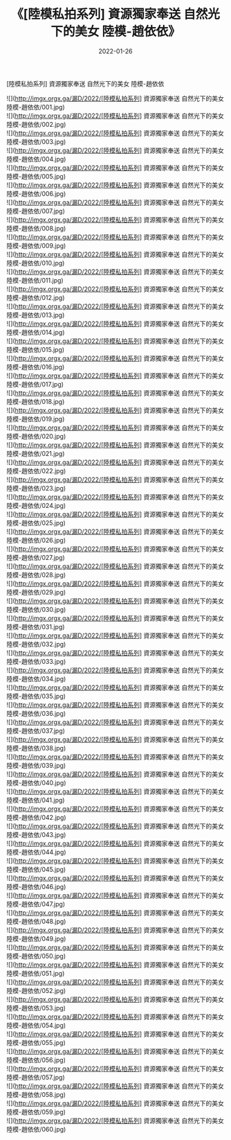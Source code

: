 ﻿---
layout: post
title:  《[陸模私拍系列] 資源獨家奉送 自然光下的美女 陸模-趙依依》
date:   2022-01-26
img: http://imgx.orgx.ga/漏D/2022/[陸模私拍系列] 資源獨家奉送 自然光下的美女 陸模-趙依依/000.jpg
categories: [美女, 清纯, 唯美]
---

[陸模私拍系列] 資源獨家奉送 自然光下的美女 陸模-趙依依

  ![](http://imgx.orgx.ga/漏D/2022/[陸模私拍系列] 資源獨家奉送 自然光下的美女 陸模-趙依依/001.jpg) <br> ![](http://imgx.orgx.ga/漏D/2022/[陸模私拍系列] 資源獨家奉送 自然光下的美女 陸模-趙依依/002.jpg) <br> ![](http://imgx.orgx.ga/漏D/2022/[陸模私拍系列] 資源獨家奉送 自然光下的美女 陸模-趙依依/003.jpg) <br> ![](http://imgx.orgx.ga/漏D/2022/[陸模私拍系列] 資源獨家奉送 自然光下的美女 陸模-趙依依/004.jpg) <br> ![](http://imgx.orgx.ga/漏D/2022/[陸模私拍系列] 資源獨家奉送 自然光下的美女 陸模-趙依依/005.jpg) <br> ![](http://imgx.orgx.ga/漏D/2022/[陸模私拍系列] 資源獨家奉送 自然光下的美女 陸模-趙依依/006.jpg) <br> ![](http://imgx.orgx.ga/漏D/2022/[陸模私拍系列] 資源獨家奉送 自然光下的美女 陸模-趙依依/007.jpg) <br> ![](http://imgx.orgx.ga/漏D/2022/[陸模私拍系列] 資源獨家奉送 自然光下的美女 陸模-趙依依/008.jpg) <br> ![](http://imgx.orgx.ga/漏D/2022/[陸模私拍系列] 資源獨家奉送 自然光下的美女 陸模-趙依依/009.jpg) <br> ![](http://imgx.orgx.ga/漏D/2022/[陸模私拍系列] 資源獨家奉送 自然光下的美女 陸模-趙依依/010.jpg) <br> ![](http://imgx.orgx.ga/漏D/2022/[陸模私拍系列] 資源獨家奉送 自然光下的美女 陸模-趙依依/011.jpg) <br> ![](http://imgx.orgx.ga/漏D/2022/[陸模私拍系列] 資源獨家奉送 自然光下的美女 陸模-趙依依/012.jpg) <br> ![](http://imgx.orgx.ga/漏D/2022/[陸模私拍系列] 資源獨家奉送 自然光下的美女 陸模-趙依依/013.jpg) <br> ![](http://imgx.orgx.ga/漏D/2022/[陸模私拍系列] 資源獨家奉送 自然光下的美女 陸模-趙依依/014.jpg) <br> ![](http://imgx.orgx.ga/漏D/2022/[陸模私拍系列] 資源獨家奉送 自然光下的美女 陸模-趙依依/015.jpg) <br> ![](http://imgx.orgx.ga/漏D/2022/[陸模私拍系列] 資源獨家奉送 自然光下的美女 陸模-趙依依/016.jpg) <br> ![](http://imgx.orgx.ga/漏D/2022/[陸模私拍系列] 資源獨家奉送 自然光下的美女 陸模-趙依依/017.jpg) <br> ![](http://imgx.orgx.ga/漏D/2022/[陸模私拍系列] 資源獨家奉送 自然光下的美女 陸模-趙依依/018.jpg) <br> ![](http://imgx.orgx.ga/漏D/2022/[陸模私拍系列] 資源獨家奉送 自然光下的美女 陸模-趙依依/019.jpg) <br> ![](http://imgx.orgx.ga/漏D/2022/[陸模私拍系列] 資源獨家奉送 自然光下的美女 陸模-趙依依/020.jpg) <br> ![](http://imgx.orgx.ga/漏D/2022/[陸模私拍系列] 資源獨家奉送 自然光下的美女 陸模-趙依依/021.jpg) <br> ![](http://imgx.orgx.ga/漏D/2022/[陸模私拍系列] 資源獨家奉送 自然光下的美女 陸模-趙依依/022.jpg) <br> ![](http://imgx.orgx.ga/漏D/2022/[陸模私拍系列] 資源獨家奉送 自然光下的美女 陸模-趙依依/023.jpg) <br> ![](http://imgx.orgx.ga/漏D/2022/[陸模私拍系列] 資源獨家奉送 自然光下的美女 陸模-趙依依/024.jpg) <br> ![](http://imgx.orgx.ga/漏D/2022/[陸模私拍系列] 資源獨家奉送 自然光下的美女 陸模-趙依依/025.jpg) <br> ![](http://imgx.orgx.ga/漏D/2022/[陸模私拍系列] 資源獨家奉送 自然光下的美女 陸模-趙依依/026.jpg) <br> ![](http://imgx.orgx.ga/漏D/2022/[陸模私拍系列] 資源獨家奉送 自然光下的美女 陸模-趙依依/027.jpg) <br> ![](http://imgx.orgx.ga/漏D/2022/[陸模私拍系列] 資源獨家奉送 自然光下的美女 陸模-趙依依/028.jpg) <br> ![](http://imgx.orgx.ga/漏D/2022/[陸模私拍系列] 資源獨家奉送 自然光下的美女 陸模-趙依依/029.jpg) <br> ![](http://imgx.orgx.ga/漏D/2022/[陸模私拍系列] 資源獨家奉送 自然光下的美女 陸模-趙依依/030.jpg) <br> ![](http://imgx.orgx.ga/漏D/2022/[陸模私拍系列] 資源獨家奉送 自然光下的美女 陸模-趙依依/031.jpg) <br> ![](http://imgx.orgx.ga/漏D/2022/[陸模私拍系列] 資源獨家奉送 自然光下的美女 陸模-趙依依/032.jpg) <br> ![](http://imgx.orgx.ga/漏D/2022/[陸模私拍系列] 資源獨家奉送 自然光下的美女 陸模-趙依依/033.jpg) <br> ![](http://imgx.orgx.ga/漏D/2022/[陸模私拍系列] 資源獨家奉送 自然光下的美女 陸模-趙依依/034.jpg) <br> ![](http://imgx.orgx.ga/漏D/2022/[陸模私拍系列] 資源獨家奉送 自然光下的美女 陸模-趙依依/035.jpg) <br> ![](http://imgx.orgx.ga/漏D/2022/[陸模私拍系列] 資源獨家奉送 自然光下的美女 陸模-趙依依/036.jpg) <br> ![](http://imgx.orgx.ga/漏D/2022/[陸模私拍系列] 資源獨家奉送 自然光下的美女 陸模-趙依依/037.jpg) <br> ![](http://imgx.orgx.ga/漏D/2022/[陸模私拍系列] 資源獨家奉送 自然光下的美女 陸模-趙依依/038.jpg) <br> ![](http://imgx.orgx.ga/漏D/2022/[陸模私拍系列] 資源獨家奉送 自然光下的美女 陸模-趙依依/039.jpg) <br> ![](http://imgx.orgx.ga/漏D/2022/[陸模私拍系列] 資源獨家奉送 自然光下的美女 陸模-趙依依/040.jpg) <br> ![](http://imgx.orgx.ga/漏D/2022/[陸模私拍系列] 資源獨家奉送 自然光下的美女 陸模-趙依依/041.jpg) <br> ![](http://imgx.orgx.ga/漏D/2022/[陸模私拍系列] 資源獨家奉送 自然光下的美女 陸模-趙依依/042.jpg) <br> ![](http://imgx.orgx.ga/漏D/2022/[陸模私拍系列] 資源獨家奉送 自然光下的美女 陸模-趙依依/043.jpg) <br> ![](http://imgx.orgx.ga/漏D/2022/[陸模私拍系列] 資源獨家奉送 自然光下的美女 陸模-趙依依/044.jpg) <br> ![](http://imgx.orgx.ga/漏D/2022/[陸模私拍系列] 資源獨家奉送 自然光下的美女 陸模-趙依依/045.jpg) <br> ![](http://imgx.orgx.ga/漏D/2022/[陸模私拍系列] 資源獨家奉送 自然光下的美女 陸模-趙依依/046.jpg) <br> ![](http://imgx.orgx.ga/漏D/2022/[陸模私拍系列] 資源獨家奉送 自然光下的美女 陸模-趙依依/047.jpg) <br> ![](http://imgx.orgx.ga/漏D/2022/[陸模私拍系列] 資源獨家奉送 自然光下的美女 陸模-趙依依/048.jpg) <br> ![](http://imgx.orgx.ga/漏D/2022/[陸模私拍系列] 資源獨家奉送 自然光下的美女 陸模-趙依依/049.jpg) <br> ![](http://imgx.orgx.ga/漏D/2022/[陸模私拍系列] 資源獨家奉送 自然光下的美女 陸模-趙依依/050.jpg) <br> ![](http://imgx.orgx.ga/漏D/2022/[陸模私拍系列] 資源獨家奉送 自然光下的美女 陸模-趙依依/051.jpg) <br> ![](http://imgx.orgx.ga/漏D/2022/[陸模私拍系列] 資源獨家奉送 自然光下的美女 陸模-趙依依/052.jpg) <br> ![](http://imgx.orgx.ga/漏D/2022/[陸模私拍系列] 資源獨家奉送 自然光下的美女 陸模-趙依依/053.jpg) <br> ![](http://imgx.orgx.ga/漏D/2022/[陸模私拍系列] 資源獨家奉送 自然光下的美女 陸模-趙依依/054.jpg) <br> ![](http://imgx.orgx.ga/漏D/2022/[陸模私拍系列] 資源獨家奉送 自然光下的美女 陸模-趙依依/055.jpg) <br> ![](http://imgx.orgx.ga/漏D/2022/[陸模私拍系列] 資源獨家奉送 自然光下的美女 陸模-趙依依/056.jpg) <br> ![](http://imgx.orgx.ga/漏D/2022/[陸模私拍系列] 資源獨家奉送 自然光下的美女 陸模-趙依依/057.jpg) <br> ![](http://imgx.orgx.ga/漏D/2022/[陸模私拍系列] 資源獨家奉送 自然光下的美女 陸模-趙依依/058.jpg) <br> ![](http://imgx.orgx.ga/漏D/2022/[陸模私拍系列] 資源獨家奉送 自然光下的美女 陸模-趙依依/059.jpg) <br> ![](http://imgx.orgx.ga/漏D/2022/[陸模私拍系列] 資源獨家奉送 自然光下的美女 陸模-趙依依/060.jpg) <br>